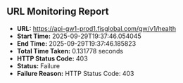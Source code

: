 ## URL Monitoring Report

- **URL:** https://api-gw1-prod1.fisglobal.com/gw/v1/health
- **Start Time:** 2025-09-29T19:37:46.054045
- **End Time:** 2025-09-29T19:37:46.185823
- **Total Time Taken:** 0.131778 seconds
- **HTTP Status Code:** 403
- **Status:** Failure
- **Failure Reason:** HTTP Status Code: 403
